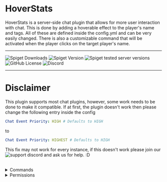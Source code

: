# HoverStats
HoverStats is a server-side chat plugin that allows for more user interaction with chat. This is done by adding a hoverable effect to the player's name and tags. All of these are defined inside the config.yml and can be very easily changed. There is also a customizable command that will be activated when the player clicks on the target player's name.

--- 
![Spiget Downloads](https://img.shields.io/spiget/downloads/100245?style=for-the-badge&label=Spigot%20Downloads) ![Spiget Version](https://img.shields.io/spiget/version/100245?style=for-the-badge&label=Release) ![Spiget tested server versions](https://img.shields.io/spiget/tested-versions/100245?style=for-the-badge&label=Supported%20Versions) ![GitHub License](https://img.shields.io/github/license/Brand0n1/HoverStats-Test?style=for-the-badge&color=yellow) ![Discord](https://img.shields.io/discord/989329284667695195?style=for-the-badge&label=Support%20Discord&color=%237289da&link=https%3A%2F%2Fwww.discord.com%2Finvite%2FeYW6tTuCKz&link=https%3A%2F%2Fwww.discord.com%2Finvite%2FeYW6tTuCKz)


--- 
# Disclaimer
This plugin supports most chat plugins, however, some work needs to be done to make it compatible. If at first, the plugin doesn't work then please change the following entry inside the config
```yml
Chat Event Priority: HIGH # Defaults to HIGH
```
to 
```yml
Chat Event Priority: HIGHEST # Defaults to HIGH
```
This fix may not work for every instance, if this doesn't work please join our ![support discord](https://www.discord.com/invite/eYW6tTuCKz) and ask us for help. :D
<br />
<br />

<details>
<summary>Commands</summary>

| Command | Description |
| --- | --- |
| `hoverstats` | Shows the help message for the plugin |
| `hoverstats reload` | Reloads the plugin |
| `hoverstats version` | Shows the current version of the plugin and config file |
</details>

<details>
<summary>Permissions</summary>
<br />

<details open>
<summary>Permission Nodes</summary>
  
| Pemission | Description |
| --- | --- |
| `hoverstats.help` | Shows the help message for the plugin (Given by Default) |
| `hoverstats.reload` | Gives the player the ability to reload the plugin |
| `hoverstats.version` | Shows the current version of the plugin and config file |
| `hoverstats.update` | Will show the player if there is an update when they join the server |
| `hoverstats.chat.view` | Makes it so that the player can view hoverable messages (can only be used when **"Chat Formatting.Require Permissions"** is set to true |
| `hoverstats.magic.*` | his will give the player access to all "magic" color codes |
| `hoverstats.colors.hex` | This will give the player access to all hex colors |
| `hoverstats.colors.*` | This will give the player access to all chat colors |
| `hoverstats.colors.[color-name]` | This will give the player access to a specific chat color in chat. This has to be the color name (ex. dark_aqua) |
| `hoverstats.join-formatting` | This will show the player the join format message specified in the config.yml (Given by Default) |
| `hoverstats.leave-formatting` | This will show the player the quit format message specified in the config.yml (Given by Default) |
</details>

<br />
<details open>
<summary>Permission Packs</summary>

| Pemission | Description |
| --- | --- |
| `hoverstats.*` | Gives access to all of the permissions listed above |
| `hoverstats.admin` | Gives access to all of the permissions listed above |
</details>

</details>

